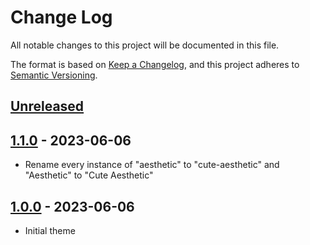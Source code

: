 # Change Log

All notable changes to this project will be documented in this file.

The format is based on [Keep a Changelog](https://keepachangelog.com/en/1.0.0/),
and this project adheres to [Semantic Versioning](https://semver.org/spec/v2.0.0.html).

## [Unreleased]

## [1.1.0] - 2023-06-06

- Rename every instance of "aesthetic" to "cute-aesthetic" and "Aesthetic" to "Cute Aesthetic"

## [1.0.0] - 2023-06-06

- Initial theme

[unreleased]: https://github.com/Sophtli/aesthetic/compare/v1.0.0...HEAD
[1.1.0]: https://github.com/Sophtli/aesthetic/compare/v1.0.0...v1.1.0
[1.0.0]: https://github.com/Sophtli/aesthetic/releases/tag/v1.0.0
